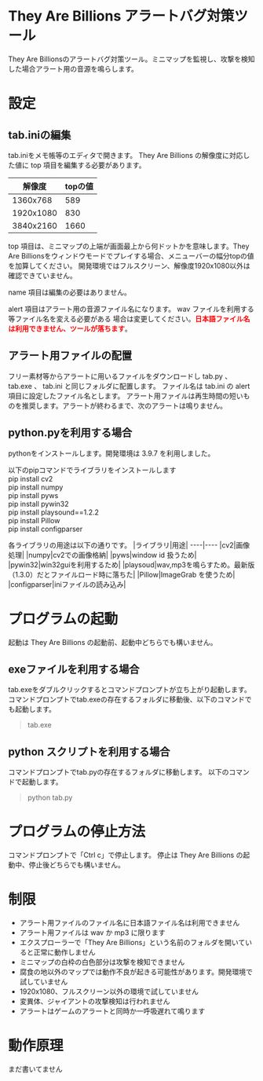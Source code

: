 # They Are Billions アラートバグ対策ツール
They Are Billionsのアラートバグ対策ツール。ミニマップを監視し、攻撃を検知した場合アラート用の音源を鳴らします。
  
  
# 設定

## tab.iniの編集
tab.iniをメモ帳等のエディタで開きます。
They Are Billions の解像度に対応した値に top 項目を編集する必要があります。

| 解像度 |topの値 |
----|---- 
| 1360x768 | 589 |
| 1920x1080 | 830 |
| 3840x2160 | 1660 |

top 項目は、ミニマップの上端が画面最上から何ドットかを意味します。They Are Billionsをウィンドウモードでプレイする場合、メニューバーの幅分topの値を加算してください。
開発環境ではフルスクリーン、解像度1920x1080以外は確認できていません。

name 項目は編集の必要はありません。

alert 項目はアラート用の音源ファイル名になります。 wav ファイルを利用する等ファイル名を変える必要がある
場合は変更してください。**<font color="Red">日本語ファイル名は利用できません、ツールが落ちます</font>**。

## アラート用ファイルの配置
フリー素材等からアラートに用いるファイルをダウンロードし tab.py 、 tab.exe 、 tab.ini と同じフォルダに配置します。
ファイル名は tab.ini の alert 項目に設定したファイル名とします。
アラート用ファイルは再生時間の短いものを推奨します。アラートが終わるまで、次のアラートは鳴りません。

## python.pyを利用する場合
pythonをインストールします。開発環境は 3.9.7 を利用しました。

以下のpipコマンドでライブラリをインストールします  
pip install cv2  
pip install numpy  
pip install pyws  
pip install pywin32  
pip install playsound==1.2.2  
pip install Pillow  
pip install configparser  

各ライブラリの用途は以下の通りです。
|ライブラリ|用途|
----|---- 
|cv2|画像処理|
|numpy|cv2での画像格納|
|pyws|window id 扱うため|
|pywin32|win32guiを利用するため|
|playsoud|wav,mp3を鳴らすため。最新版（1.3.0）だとファイルロード時に落ちた|
|Pillow|ImageGrab を使うため|
|configparser|iniファイルの読み込み|
  
  
# プログラムの起動
起動は They Are Billions の起動前、起動中どちらでも構いません。

## exeファイルを利用する場合
tab.exeをダブルクリックするとコマンドプロンプトが立ち上がり起動します。
コマンドプロンプトでtab.exeの存在するフォルダに移動後、以下のコマンドでも起動します。
> tab.exe


## python スクリプトを利用する場合
コマンドプロンプトでtab.pyの存在するフォルダに移動します。
以下のコマンドで起動します。
> python tab.py
  
  
# プログラムの停止方法
コマンドプロンプトで「Ctrl c」で停止します。
停止は They Are Billions の起動中、停止後どちらでも構いません。
  
  
# 制限
- アラート用ファイルのファイル名に日本語ファイル名は利用できません
- アラート用ファイルは wav か mp3 に限ります
- エクスプローラーで「They Are Billions」という名前のフォルダを開いていると正常に動作しません
- ミニマップの白枠の白色部分は攻撃を検知できません
- 腐食の地以外のマップでは動作不良が起きる可能性があります。開発環境で試していません
- 1920x1080、フルスクリーン以外の環境で試していません
- 変異体、ジャイアントの攻撃検知は行われません
- アラートはゲームのアラートと同時か一呼吸遅れて鳴ります
  
  
# 動作原理
まだ書いてません
